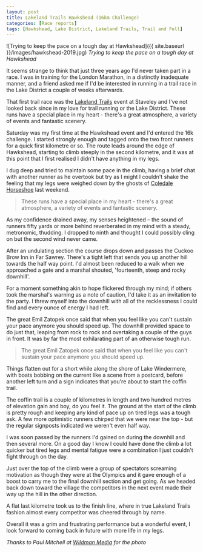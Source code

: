 ```yaml
---
layout: post
title: Lakeland Trails Hawkshead (16km Challenge)
categories: [Race reports]
tags: [Hawkshead, Lake District, Lakeland Trails, Trail and Fell]
---
```

![Trying to keep the pace on a tough day at Hawkshead]({{ site.baseurl }}/images/hawkshead-2019.jpg) 
*Trying to keep the pace on a tough day at Hawkshead*

It seems strange to think that just three years ago I'd never taken part in a race. I was in training for the London Marathon, in a distinctly inadequate manner, and a friend asked me if I'd be interested in running in a trail race in the Lake District a couple of weeks afterwards. 

That first trail race was the [Lakeland Trails]("http://www.lakelandtrails.org/") event at Staveley and I've not looked back since in my love for trail running or the Lake District. These runs have a special place in my heart - there's a great atmosphere, a variety of events and fantastic scenery.

Saturday was my first time at the Hawkshead event and I'd entered the 16k challenge. I started strongly enough and tagged onto the two front runners for a quick first kilometre or so. The route leads around the edge of Hawkshead, starting to climb steeply in the second kilometre, and it was at this point that I first realised I didn't have anything in my legs. 

I dug deep and tried to maintain some pace in the climb, having a brief chat with another runner as he overtook but try as I might I couldn't shake the feeling that my legs were weighed down by the ghosts of [Coledale Horseshoe]("../coledale-horseshoe-2019/") last weekend.

>These runs have a special place in my heart - there's a great atmosphere, a variety of events and fantastic scenery.

As my confidence drained away, my senses heightened – the sound of runners fifty yards or more behind reverberated in my mind with a steady, metronomic, thudding. I dropped to ninth and thought I could possibly cling on but the second wind never came.

After an undulating section the course drops down and passes the Cuckoo Brow Inn in Far Sawrey. There's a tight left that sends you up another hill towards the half way point. I'd almost been reduced to a walk when we approached a gate and a marshal shouted, 'fourteenth, steep and rocky downhill'. 

For a moment something akin to hope flickered through my mind; if others took the marshal's warning as a note of caution, I'd take it as an invitation to the party. I threw myself into the downhill with all of the recklessness I could find and every ounce of energy I had left. 

The great Emil Zatopek once said that when you feel like you can't sustain your pace anymore you should speed up. The downhill provided space to do just that, leaping from rock to rock and overtaking a couple of the guys in front. It was by far the most exhilarating part of an otherwise tough run.

>The great Emil Zatopek once said that when you feel like you can't sustain your pace anymore you should speed up.

Things flatten out for a short while along the shore of Lake Windermere, with boats bobbing on the current like a scene from a postcard, before another left turn and a sign indicates that you're about to start the coffin trail. 

The coffin trail is a couple of kilometres in length and two hundred metres of elevation gain and boy, do you feel it. The ground at the start of the climb is pretty rough and keeping any kind of pace up on tired legs was a tough ask. A few more optimistic runners chirped that we were near the top - but the regular signposts indicated we weren't even half way.

I was soon passed by the runners I'd gained on during the downhill and then several more. On a good day I know I could have done the climb a lot quicker but tired legs and mental fatigue were a combination I just couldn't fight through on the day.

Just over the top of the climb were a group of spectators screaming motivation as though they were at the Olympics and it gave enough of a boost to carry me to the final downhill section and get going. As we headed back down toward the village the competitors in the next event made their way up the hill in the other direction.

A flat last kilometre took us to the finish line, where in true Lakeland Trails fashion almost every competitor was cheered through by name. 

Overall it was a grim and frustrating performance but a wonderful event, I look forward to coming back in future with more life in my legs.

*Thanks to Paul Mitchell at [Wildman Media]("https://www.wildman-media.com/") for the photo*
